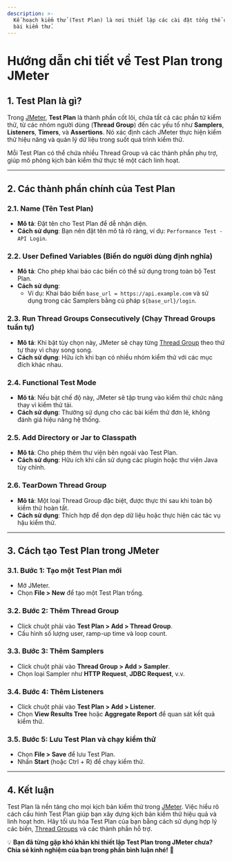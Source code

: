 ```yaml
---
description: >-
  Kế hoạch kiểm thử (Test Plan) là nơi thiết lập các cài đặt tổng thể cho một
  bài kiểm thử.
---
```


# Hướng dẫn chi tiết về Test Plan trong JMeter

## 1. Test Plan là gì?

Trong [JMeter](../), **Test Plan** là thành phần cốt lõi, chứa tất cả các phần tử kiểm thử, từ các nhóm người dùng (**Thread Group**) đến các yếu tố như **Samplers**, **Listeners**, **Timers**, và **Assertions**. Nó xác định cách JMeter thực hiện kiểm thử hiệu năng và quản lý dữ liệu trong suốt quá trình kiểm thử.

Mỗi Test Plan có thể chứa nhiều Thread Group và các thành phần phụ trợ, giúp mô phỏng kịch bản kiểm thử thực tế một cách linh hoạt.

***

## 2. Các thành phần chính của Test Plan

### 2.1. Name (Tên Test Plan)

* **Mô tả**: Đặt tên cho Test Plan để dễ nhận diện.
* **Cách sử dụng**: Bạn nên đặt tên mô tả rõ ràng, ví dụ: `Performance Test - API Login`.

### 2.2. User Defined Variables (Biến do người dùng định nghĩa)

* **Mô tả**: Cho phép khai báo các biến có thể sử dụng trong toàn bộ Test Plan.
* **Cách sử dụng**:
  * Ví dụ: Khai báo biến `base_url = https://api.example.com` và sử dụng trong các Samplers bằng cú pháp `${base_url}/login`.

### 2.3. Run Thread Groups Consecutively (Chạy Thread Groups tuần tự)

* **Mô tả**: Khi bật tùy chọn này, JMeter sẽ chạy từng [Thread Group](huong-dan-chi-tiet-ve-thread-group-trong-jmeter.md) theo thứ tự thay vì chạy song song.
* **Cách sử dụng**: Hữu ích khi bạn có nhiều nhóm kiểm thử với các mục đích khác nhau.

### 2.4. Functional Test Mode

* **Mô tả**: Nếu bật chế độ này, JMeter sẽ tập trung vào kiểm thử chức năng thay vì kiểm thử tải.
* **Cách sử dụng**: Thường sử dụng cho các bài kiểm thử đơn lẻ, không đánh giá hiệu năng hệ thống.

### 2.5. Add Directory or Jar to Classpath

* **Mô tả**: Cho phép thêm thư viện bên ngoài vào Test Plan.
* **Cách sử dụng**: Hữu ích khi cần sử dụng các plugin hoặc thư viện Java tùy chỉnh.

### 2.6. TearDown Thread Group

* **Mô tả**: Một loại Thread Group đặc biệt, được thực thi sau khi toàn bộ kiểm thử hoàn tất.
* **Cách sử dụng**: Thích hợp để dọn dẹp dữ liệu hoặc thực hiện các tác vụ hậu kiểm thử.

***

## 3. Cách tạo Test Plan trong JMeter

### 3.1. Bước 1: Tạo một Test Plan mới

* Mở JMeter.
* Chọn **File > New** để tạo một Test Plan trống.

### 3.2. Bước 2: Thêm Thread Group

* Click chuột phải vào **Test Plan > Add > Thread Group**.
* Cấu hình số lượng user, ramp-up time và loop count.

### 3.3. Bước 3: Thêm Samplers

* Click chuột phải vào **Thread Group > Add > Sampler**.
* Chọn loại Sampler như **HTTP Request**, **JDBC Request**, v.v.

### 3.4. Bước 4: Thêm Listeners

* Click chuột phải vào **Test Plan > Add > Listener**.
* Chọn **View Results Tree** hoặc **Aggregate Report** để quan sát kết quả kiểm thử.

### 3.5. Bước 5: Lưu Test Plan và chạy kiểm thử

* Chọn **File > Save** để lưu Test Plan.
* Nhấn **Start** (hoặc Ctrl + R) để chạy kiểm thử.

***

## 4. Kết luận

Test Plan là nền tảng cho mọi kịch bản kiểm thử trong [JMeter](../). Việc hiểu rõ cách cấu hình Test Plan giúp bạn xây dựng kịch bản kiểm thử hiệu quả và linh hoạt hơn. Hãy tối ưu hóa Test Plan của bạn bằng cách sử dụng hợp lý các biến, [Thread Groups](huong-dan-chi-tiet-ve-thread-group-trong-jmeter.md) và các thành phần hỗ trợ.

💡 **Bạn đã từng gặp khó khăn khi thiết lập Test Plan trong JMeter chưa? Chia sẻ kinh nghiệm của bạn trong phần bình luận nhé!** 🚀
